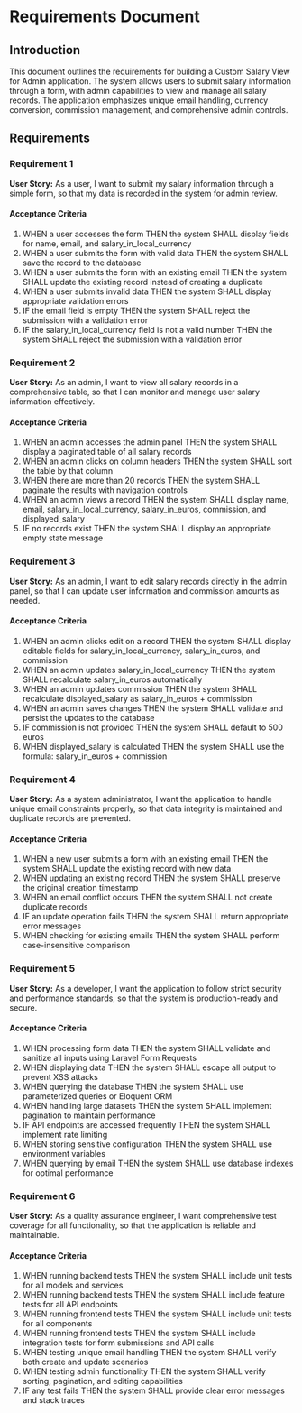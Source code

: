 # Requirements Document

## Introduction

This document outlines the requirements for building a Custom Salary View for Admin application. The system allows users to submit salary information through a form, with admin capabilities to view and manage all salary records. The application emphasizes unique email handling, currency conversion, commission management, and comprehensive admin controls.

## Requirements

### Requirement 1

**User Story:** As a user, I want to submit my salary information through a simple form, so that my data is recorded in the system for admin review.

#### Acceptance Criteria

1. WHEN a user accesses the form THEN the system SHALL display fields for name, email, and salary_in_local_currency
2. WHEN a user submits the form with valid data THEN the system SHALL save the record to the database
3. WHEN a user submits the form with an existing email THEN the system SHALL update the existing record instead of creating a duplicate
4. WHEN a user submits invalid data THEN the system SHALL display appropriate validation errors
5. IF the email field is empty THEN the system SHALL reject the submission with a validation error
6. IF the salary_in_local_currency field is not a valid number THEN the system SHALL reject the submission with a validation error

### Requirement 2

**User Story:** As an admin, I want to view all salary records in a comprehensive table, so that I can monitor and manage user salary information effectively.

#### Acceptance Criteria

1. WHEN an admin accesses the admin panel THEN the system SHALL display a paginated table of all salary records
2. WHEN an admin clicks on column headers THEN the system SHALL sort the table by that column
3. WHEN there are more than 20 records THEN the system SHALL paginate the results with navigation controls
4. WHEN an admin views a record THEN the system SHALL display name, email, salary_in_local_currency, salary_in_euros, commission, and displayed_salary
5. IF no records exist THEN the system SHALL display an appropriate empty state message

### Requirement 3

**User Story:** As an admin, I want to edit salary records directly in the admin panel, so that I can update user information and commission amounts as needed.

#### Acceptance Criteria

1. WHEN an admin clicks edit on a record THEN the system SHALL display editable fields for salary_in_local_currency, salary_in_euros, and commission
2. WHEN an admin updates salary_in_local_currency THEN the system SHALL recalculate salary_in_euros automatically
3. WHEN an admin updates commission THEN the system SHALL recalculate displayed_salary as salary_in_euros + commission
4. WHEN an admin saves changes THEN the system SHALL validate and persist the updates to the database
5. IF commission is not provided THEN the system SHALL default to 500 euros
6. WHEN displayed_salary is calculated THEN the system SHALL use the formula: salary_in_euros + commission

### Requirement 4

**User Story:** As a system administrator, I want the application to handle unique email constraints properly, so that data integrity is maintained and duplicate records are prevented.

#### Acceptance Criteria

1. WHEN a new user submits a form with an existing email THEN the system SHALL update the existing record with new data
2. WHEN updating an existing record THEN the system SHALL preserve the original creation timestamp
3. WHEN an email conflict occurs THEN the system SHALL not create duplicate records
4. IF an update operation fails THEN the system SHALL return appropriate error messages
5. WHEN checking for existing emails THEN the system SHALL perform case-insensitive comparison

### Requirement 5

**User Story:** As a developer, I want the application to follow strict security and performance standards, so that the system is production-ready and secure.

#### Acceptance Criteria

1. WHEN processing form data THEN the system SHALL validate and sanitize all inputs using Laravel Form Requests
2. WHEN displaying data THEN the system SHALL escape all output to prevent XSS attacks
3. WHEN querying the database THEN the system SHALL use parameterized queries or Eloquent ORM
4. WHEN handling large datasets THEN the system SHALL implement pagination to maintain performance
5. IF API endpoints are accessed frequently THEN the system SHALL implement rate limiting
6. WHEN storing sensitive configuration THEN the system SHALL use environment variables
7. WHEN querying by email THEN the system SHALL use database indexes for optimal performance

### Requirement 6

**User Story:** As a quality assurance engineer, I want comprehensive test coverage for all functionality, so that the application is reliable and maintainable.

#### Acceptance Criteria

1. WHEN running backend tests THEN the system SHALL include unit tests for all models and services
2. WHEN running backend tests THEN the system SHALL include feature tests for all API endpoints
3. WHEN running frontend tests THEN the system SHALL include unit tests for all components
4. WHEN running frontend tests THEN the system SHALL include integration tests for form submissions and API calls
5. WHEN testing unique email handling THEN the system SHALL verify both create and update scenarios
6. WHEN testing admin functionality THEN the system SHALL verify sorting, pagination, and editing capabilities
7. IF any test fails THEN the system SHALL provide clear error messages and stack traces